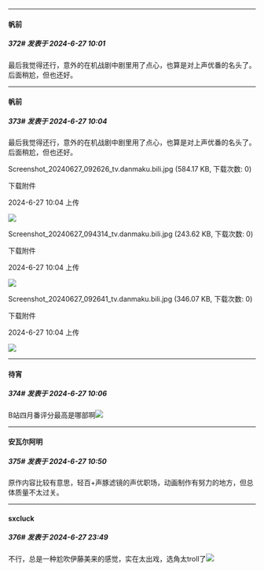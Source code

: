 ﻿
*****

####  帆前  
##### 372#       发表于 2024-6-27 10:01

最后我觉得还行，意外的在机战剧中剧里用了点心，也算是对上声优番的名头了。后面稍尬，但也还好。


*****

####  帆前  
##### 373#       发表于 2024-6-27 10:04

最后我觉得还行，意外的在机战剧中剧里用了点心，也算是对上声优番的名头了。后面稍尬，但也还好。

Screenshot_20240627_092626_tv.danmaku.bili.jpg
(584.17 KB, 下载次数: 0)

下载附件

2024-6-27 10:04 上传

<img src="https://img.saraba1st.com/forum/202406/27/100432lnjjpwjl0p3qjq01.jpg" referrerpolicy="no-referrer">

Screenshot_20240627_094314_tv.danmaku.bili.jpg
(243.62 KB, 下载次数: 0)

下载附件

2024-6-27 10:04 上传

<img src="https://img.saraba1st.com/forum/202406/27/100436cg7gcz3j73hmmmo7.jpg" referrerpolicy="no-referrer">

Screenshot_20240627_092641_tv.danmaku.bili.jpg
(346.07 KB, 下载次数: 0)

下载附件

2024-6-27 10:04 上传

<img src="https://img.saraba1st.com/forum/202406/27/100438somws8msm7arozw8.jpg" referrerpolicy="no-referrer">

*****

####  待宵  
##### 374#       发表于 2024-6-27 10:06

B站四月番评分最高是哪部啊<img src="https://static.saraba1st.com/image/smiley/face2017/067.png" referrerpolicy="no-referrer">


*****

####  安瓦尔阿明  
##### 375#       发表于 2024-6-27 10:50

原作内容比较有意思，轻百+声豚滤镜的声优职场，动画制作有努力的地方，但总体质量不太过关。


*****

####  sxcluck  
##### 376#       发表于 2024-6-27 23:49

不行，总是一种尬吹伊藤美来的感觉，实在太出戏，选角太troll了<img src="https://static.saraba1st.com/image/smiley/face2017/009.gif" referrerpolicy="no-referrer">

